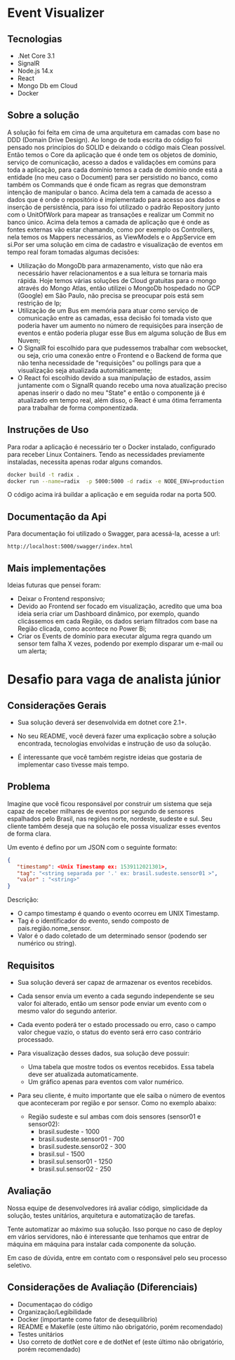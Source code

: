 # Event Visualizer

## Tecnologias
* .Net Core 3.1
* SignalR
* Node.js 14.x
* React
* Mongo Db em Cloud
* Docker

## Sobre a solução
A solução foi feita em cima de uma arquitetura em camadas com base no DDD (Domain Drive Design). Ao longo de toda escrita do código foi pensado nos princípios do SOLID e deixando o código mais Clean possível. Então temos o Core da aplicação que é onde tem os objetos de domínio, serviço de comunicação, acesso a dados e validações em comúns para toda a aplicação, para cada domínio temos a cada de domínio onde está a entidade (no meu caso o Document) para ser persistido no banco, como também os Commands que é onde ficam as regras que demonstram intenção de manipular o banco. Acima dela tem a camada de acesso a dados que é onde o repositório é implementado para acesso aos dados e inserção de persistência, para isso foi utilizado o padrão Repository junto com o UnitOfWork para mapear as transações e realizar um Commit no banco único. Acima dela temos a camada de aplicação que é onde as fontes externas vão estar chamando, como por exemplo os Controllers, nela temos os Mappers necessários, as ViewModels e o AppService em si.Por ser uma solução em cima de cadastro e visualização de eventos em tempo real foram tomadas algumas decisões:
* Utilização do MongoDb para armazenamento, visto que não era necessário haver relacionamentos e a sua leitura se tornaria mais rápida. Hoje temos várias soluções de Cloud gratuitas para o mongo através do Mongo Atlas, então utilizei o MongoDb hospedado no GCP (Google) em São Paulo, não precisa se preocupar pois está sem restrição de Ip;
* Utilização de um Bus em memória para atuar como serviço de comunicação entre as camadas, essa decisão foi tomada visto que poderia haver um aumento no número de requisições para inserção de eventos e então poderia plugar esse Bus em alguma solução de Bus em Nuvem;
* O SignalR foi escolhido para que pudessemos trabalhar com websocket, ou seja, crio uma conexão entre o Frontend e o Backend de forma que não tenha necessidade de "requisições" ou pollings para que a visualização seja atualizada automáticamente;
* O React foi escolhido devido a sua manipulação de estados, assim juntamente com o SignalR quando recebo uma nova atualização preciso apenas inserir o dado no meu "State" e então o componente já é atualizado em tempo real, além disso, o React é uma ótima ferramenta para trabalhar de forma componentizada.

## Instruções de Uso
Para rodar a aplicação é necessário ter o Docker instalado, configurado para receber Linux Containers. Tendo as necessidades previamente instaladas, necessita apenas rodar alguns comandos.

```bash
docker build -t radix .
docker run --name=radix  -p 5000:5000 -d radix -e NODE_ENV=production
```

O código acima irá buildar a aplicação e em seguida rodar na porta 500.

## Documentação da Api
Para documentação foi utilizado o Swagger, para acessá-la, acesse a url:
```
http://localhost:5000/swagger/index.html
```

## Mais implementações
Ideias futuras que pensei foram:
* Deixar o Frontend responsivo;
* Devido ao Frontend ser focado em visualização, acredito que uma boa ideia seria criar um Dashboard dinâmico, por exemplo, quando clicássemos em cada Região, os dados seriam filtrados com base na Região clicada, como acontece no Power Bi;
* Criar os Events de domínio para executar alguma regra quando um sensor tem falha X vezes, podendo por exemplo disparar um e-mail ou um alerta;

# Desafio para vaga de analista júnior

## Considerações Gerais

* Sua solução deverá ser desenvolvida em dotnet core 2.1+.

* No seu README, você deverá fazer uma explicação sobre a solução encontrada, tecnologias envolvidas e instrução de uso da solução. 

* É interessante que você também registre ideias que gostaria de implementar caso tivesse mais tempo.

## Problema

Imagine que você ficou responsável por construir um sistema que seja capaz de receber milhares de eventos por segundo de sensores espalhados pelo Brasil, nas regiões norte, nordeste, sudeste e sul. Seu cliente também deseja que na solução ele possa visualizar esses eventos de forma clara.

Um evento é defino por um JSON com o seguinte formato:

```json
{
   "timestamp": <Unix Timestamp ex: 1539112021301>,
   "tag": "<string separada por '.' ex: brasil.sudeste.sensor01 >",
   "valor" : "<string>"
}
```

Descrição:
 * O campo timestamp é quando o evento ocorreu em UNIX Timestamp.
 * Tag é o identificador do evento, sendo composto de pais.região.nome_sensor.
 * Valor é o dado coletado de um determinado sensor (podendo ser numérico ou string).

## Requisitos

* Sua solução deverá ser capaz de armazenar os eventos recebidos.

* Cada sensor envia um evento a cada segundo independente se seu valor foi alterado, então um sensor pode enviar um evento com o mesmo valor do segundo anterior.

* Cada evento poderá ter o estado processado ou erro, caso o campo valor chegue vazio, o status do evento será erro caso contrário processado.

* Para visualização desses dados, sua solução deve possuir:
    * Uma tabela que mostre todos os eventos recebidos. Essa tabela deve ser atualizada automaticamente.
    * Um gráfico apenas para eventos com valor numérico.

* Para seu cliente, é muito importante que ele saiba o número de eventos que aconteceram por região e por sensor. Como no exemplo abaixo:
    * Região sudeste e sul ambas com dois sensores (sensor01 e sensor02):
        * brasil.sudeste - 1000
        * brasil.sudeste.sensor01 - 700
        * brasil.sudeste.sensor02 - 300
        * brasil.sul - 1500
        * brasil.sul.sensor01 - 1250
        * brasil.sul.sensor02 - 250

## Avaliação

Nossa equipe de desenvolvedores irá avaliar código, simplicidade da solução, testes unitários, arquitetura e automatização de tarefas.

Tente automatizar ao máximo sua solução. Isso porque no caso de deploy em vários servidores, não é interessante que tenhamos que entrar de máquina em máquina para instalar cada componente da solução.

Em caso de dúvida, entre em contato com o responsável pelo seu processo seletivo.

## Considerações de Avaliação (Diferenciais)

* Documentaçao do código
* Organização/Legibilidade
* Docker (importante como fator de desequilíbrio)
* README e Makefile (este último não obrigatório, porém recomendado)
* Testes unitários
* Uso correto de dotNet core e de dotNet ef (este último não obrigatório, porém recomendado)

